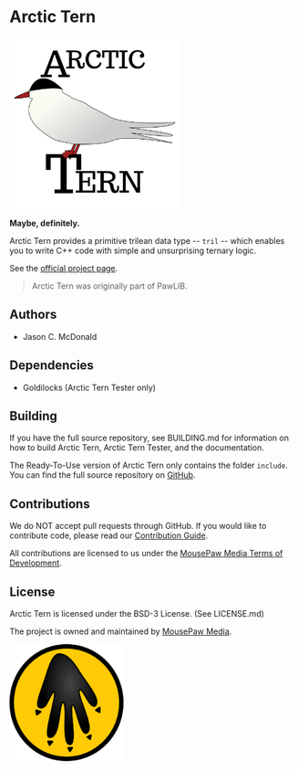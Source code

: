 Arctic Tern
========================================

<img src=docs/source/arctictern-logo.png width=300vw/>

**Maybe, definitely.**

Arctic Tern provides a primitive trilean data type -- `tril` -- which
enables you to write C++ code with simple and unsurprising ternary logic.

See the [official project page](https://mousepawmedia.com/arctic-tern).

> Arctic Tern was originally part of PawLIB.

Authors
----------------------------------------

* Jason C. McDonald

Dependencies
----------------------------------------

* Goldilocks (Arctic Tern Tester only)

Building
----------------------------------------

If you have the full source repository, see BUILDING.md for information
on how to build Arctic Tern, Arctic Tern Tester, and the documentation.

The Ready-To-Use version of Arctic Tern only contains the folder `include`.
You can find the full source repository on
[GitHub](https://github.com/mousepawmedia/arctic-tern).

Contributions
----------------------------------------

We do NOT accept pull requests through GitHub.
If you would like to contribute code, please read our
[Contribution Guide](https://mousepawmedia.com/developers/contribution).

All contributions are licensed to us under the
[MousePaw Media Terms of Development](https://mousepawmedia.com/termsofdevelopment).

License
----------------------------------------

Arctic Tern is licensed under the BSD-3 License. (See LICENSE.md)

The project is owned and maintained by [MousePaw Media](https://mousepawmedia.com/developers).

<img src=docs/source/mousepaw_logo_circle.svg width=200vw/>
